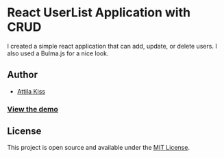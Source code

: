 # React UserList Application with CRUD

I created a simple react application that can add, update, or delete users. I also used a Bulma.js for a nice look.

## Author

- [Attila Kiss](https://atikis87.github.io)

### [View the demo](https://atikis87.github.io/react-userlistapp/)

## License

This project is open source and available under the [MIT License](LICENSE).